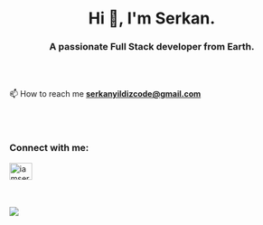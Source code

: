 

<h1 align="center">Hi 👋, I'm Serkan.</h1>
<h3 align="center">A passionate Full Stack developer from Earth.</h3>
<br>
<br>

📫 How to reach me **serkanyildizcode@gmail.com**

<br>
<br>
<h3 align="left">Connect with me:</h3>
<p align="left">
<a href="https://linkedin.com/in/iamserkan" target="blank"><img align="center" src="https://raw.githubusercontent.com/rahuldkjain/github-profile-readme-generator/master/src/images/icons/Social/linked-in-alt.svg" alt="iamserkan" height="30" width="40" /></a>
</p>
<br>
<br>



<img src= "https://github.com/serkanyildizcode/serkanyildizcode/blob/main/giphy-downsized-large.gif" align="center">







